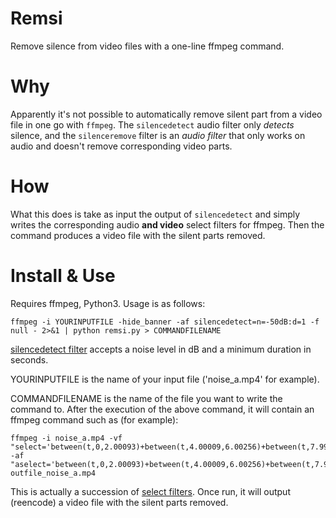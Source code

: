 # Remsi
Remove silence from video files with a one-line ffmpeg command.

# Why

Apparently it's not possible to automatically remove silent part from a video file in one go with `ffmpeg`. The `silencedetect` audio filter only *detects* silence, and the `silenceremove` filter is an *audio filter* that only works on audio and doesn't remove corresponding video parts.

# How

What this does is take as input the output of `silencedetect` and simply writes the corresponding audio **and video** select filters for ffmpeg. Then the command produces a video file with the silent parts removed.

# Install & Use

Requires ffmpeg, Python3. Usage is as follows:

    ffmpeg -i YOURINPUTFILE -hide_banner -af silencedetect=n=-50dB:d=1 -f null - 2>&1 | python remsi.py > COMMANDFILENAME

[silencedetect filter](https://ffmpeg.org/ffmpeg-filters.html#silencedetect) accepts a noise level in dB and a minimum duration in seconds.

YOURINPUTFILE is the name of your input file ('noise_a.mp4' for example).

COMMANDFILENAME is the name of the file you want to write the command to. After the execution of the above command, it will contain an ffmpeg command such as (for example):

    ffmpeg -i noise_a.mp4 -vf "select='between(t,0,2.00093)+between(t,4.00009,6.00256)+between(t,7.99961,9.99989)+between(t,12.0001,13.9998)',setpts=N/FRAME_RATE/TB" -af "aselect='between(t,0,2.00093)+between(t,4.00009,6.00256)+between(t,7.99961,9.99989)+between(t,12.0001,13.9998)',asetpts=N/SR/TB" outfile_noise_a.mp4

This is actually a succession of [select filters](https://ffmpeg.org/ffmpeg-filters.html#select_002c-aselect). Once run, it will output (reencode) a video file with the silent parts removed.
